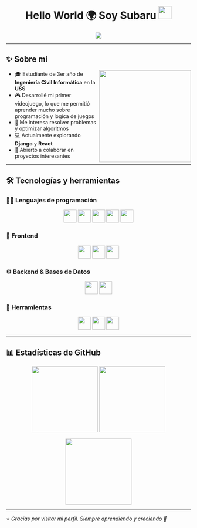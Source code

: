 <h1 align="center">Hello World 🌍 Soy Subaru <img src="https://media.giphy.com/media/hvRJCLFzcasrR4ia7z/giphy.gif" width="35"></h1>

<p align="center">
  <img src="https://readme-typing-svg.herokuapp.com?font=Cascadia+Code+PL&color=%23C8BE25&size=28&center=true&vCenter=true&width=700&height=120&lines=Estudiante+de+Ingeniería+Civil+Informática;AApapasionado+por+la+programación+y+los+videojuegos;Interesado+en+algoritmos+y+optimización;Siempre+aprendiendo+nuevas+tecnologías">
</p>

---

## ✨ Sobre mí  

<picture> <img align="right" src="https://github.com/7oSkaaa/7oSkaaa/blob/main/Images/Right_Side.gif?raw=true" width="250px"></picture>

- 🎓 Estudiante de 3er año de **Ingeniería Civil Informática** en la **USS**  
- 🎮 Desarrollé mi primer videojuego, lo que me permitió aprender mucho sobre programación y lógica de juegos  
- 🧩 Me interesa resolver problemas y optimizar algoritmos  
- 💻 Actualmente explorando **Django** y **React**  
- 🤝 Abierto a colaborar en proyectos interesantes  

---

## 🛠️ Tecnologías y herramientas  

### 👨‍💻 Lenguajes de programación  
<p align="center">
<img src="https://img.shields.io/badge/Python-3776AB?style=for-the-badge&logo=python&logoColor=white" height="35"/>
<img src="https://img.shields.io/badge/C%23-239120?style=for-the-badge&logo=c-sharp&logoColor=white" height="35"/>
<img src="https://img.shields.io/badge/GDScript-478CBF?style=for-the-badge&logo=godot-engine&logoColor=white" height="35"/>
<img src="https://img.shields.io/badge/JavaScript-F7DF1E?style=for-the-badge&logo=javascript&logoColor=black" height="35"/>
<img src="https://img.shields.io/badge/Java-007396?style=for-the-badge&logo=java&logoColor=white" height="35"/>
</p>

### 🎨 Frontend  
<p align="center">
<img src="https://img.shields.io/badge/HTML5-E34F26?style=for-the-badge&logo=html5&logoColor=white" height="35"/>
<img src="https://img.shields.io/badge/CSS3-1572B6?style=for-the-badge&logo=css3&logoColor=white" height="35"/>
<img src="https://img.shields.io/badge/React-61DAFB?style=for-the-badge&logo=react&logoColor=black" height="35"/>
</p>

### ⚙️ Backend & Bases de Datos  
<p align="center">
<img src="https://img.shields.io/badge/Django-092E20?style=for-the-badge&logo=django&logoColor=white" height="35"/>
<img src="https://img.shields.io/badge/MySQL-4479A1?style=for-the-badge&logo=mysql&logoColor=white" height="35"/>
</p>

### 🔧 Herramientas  
<p align="center">
<img src="https://img.shields.io/badge/Git-F05033?style=for-the-badge&logo=git&logoColor=white" height="35"/>
<img src="https://img.shields.io/badge/VSCode-007ACC?style=for-the-badge&logo=visual-studio-code&logoColor=white" height="35"/>
<img src="https://img.shields.io/badge/Linux-FCC624?style=for-the-badge&logo=linux&logoColor=black" height="35"/>
</p>

---

## 📊 Estadísticas de GitHub  

<p align="center">
  <img src="https://github-readme-stats.vercel.app/api?username=SubaruDev0&show_icons=true&theme=tokyonight" height="180px"/>
  <img src="https://github-readme-stats.vercel.app/api/top-langs/?username=SubaruDev0&layout=compact&theme=tokyonight" height="180px"/>
</p>

<p align="center">
  <img src="https://github-readme-streak-stats.herokuapp.com/?user=SubaruDev0&theme=tokyonight_duo" height="180px"/>
</p>

---

⭐ *Gracias por visitar mi perfil. Siempre aprendiendo y creciendo 🚀*
